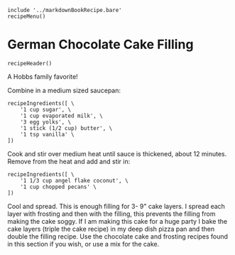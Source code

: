 ~~~ markdown-script
include '../markdownBookRecipe.bare'
recipeMenu()
~~~

# German Chocolate Cake Filling

~~~ markdown-script
recipeHeader()
~~~

A Hobbs family favorite!

Combine in a medium sized saucepan:

~~~ markdown-script
recipeIngredients([ \
    '1 cup sugar', \
    '1 cup evaporated milk', \
    '3 egg yolks', \
    '1 stick (1/2 cup) butter', \
    '1 tsp vanilla' \
])
~~~

Cook and stir over medium heat until sauce is thickened, about 12 minutes. Remove from the heat and
add and stir in:

~~~ markdown-script
recipeIngredients([ \
    '1 1/3 cup angel flake coconut', \
    '1 cup chopped pecans' \
])
~~~

Cool and spread. This is enough filling for 3- 9" cake layers. I spread each layer with frosting and
then with the filling, this prevents the filling from making the cake soggy. If I am making this
cake for a huge party I bake the cake layers (triple the cake recipe) in my deep dish pizza pan and
then double the filling recipe. Use the chocolate cake and frosting recipes found in this section if
you wish, or use a mix for the cake.
